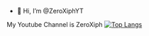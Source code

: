 - 👋 Hi, I’m @ZeroXiphYT

My Youtube Channel is ZeroXiph
[![Top Langs](https://github-readme-stats.vercel.app/api/top-langs/?username=ZeroXiphYT)](https://github.com/anuraghazra/github-readme-stats)



<!---
ZeroXiphYT/ZeroXiphYT is a ✨ special ✨ repository because its `README.md` (this file) appears on your GitHub profile.
You can click the Preview link to take a look at your changes.
--->
